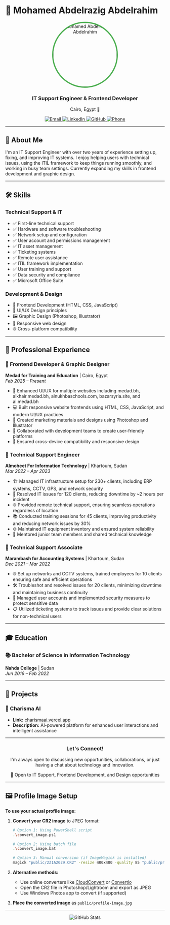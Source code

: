 # 👋 Mohamed Abdelrazig Abdelrahim

<div align="center">
  <img src="./public/profile-image.jpg" alt="Mohamed Abdelrazig Abdelrahim" width="200" height="200" style="border-radius: 50%; border: 4px solid #4CAF50;" />
  <h3>IT Support Engineer & Frontend Developer</h3>
  <p>Cairo, Egypt 📍</p>
</div>

<div align="center">
  <a href="mailto:mohamed2abdelrazig@gmail.com">
    <img src="https://img.shields.io/badge/Email-mohamed2abdelrazig%40gmail.com-blue?style=flat-square&logo=gmail&logoColor=white" alt="Email" />
  </a>
  <a href="https://linkedin.com/in/mohamedabdelrazig">
    <img src="https://img.shields.io/badge/LinkedIn-Mohamed%20Abdelrazig-blue?style=flat-square&logo=linkedin&logoColor=white" alt="LinkedIn" />
  </a>
  <a href="https://github.com/Moegreen249">
    <img src="https://img.shields.io/badge/GitHub-Moegreen249-black?style=flat-square&logo=github&logoColor=white" alt="GitHub" />
  </a>
  <a href="tel:+201102305748">
    <img src="https://img.shields.io/badge/Phone-%2B201102305748-green?style=flat-square&logo=whatsapp&logoColor=white" alt="Phone" />
  </a>
</div>

---

## 📖 About Me

I'm an IT Support Engineer with over two years of experience setting up, fixing, and improving IT systems. I enjoy helping users with technical issues, using the ITIL framework to keep things running smoothly, and working in busy team settings. Currently expanding my skills in frontend development and graphic design.

---

## 🛠️ Skills

### Technical Support & IT
- ✅ First-line technical support
- ✅ Hardware and software troubleshooting
- ✅ Network setup and configuration
- ✅ User account and permissions management
- ✅ IT asset management
- ✅ Ticketing systems
- ✅ Remote user assistance
- ✅ ITIL framework implementation
- ✅ User training and support
- ✅ Data security and compliance
- ✅ Microsoft Office Suite

### Development & Design
- 🎨 Frontend Development (HTML, CSS, JavaScript)
- 🎯 UI/UX Design principles
- 🖼️ Graphic Design (Photoshop, Illustrator)
- 📱 Responsive web design
- 🌐 Cross-platform compatibility

---

## 💼 Professional Experience

### 🏢 Frontend Developer & Graphic Designer
**Medad for Training and Education** | Cairo, Egypt  
*Feb 2025 – Present*

- 🎨 Enhanced UI/UX for multiple websites including medad.bh, alkhair.medad.bh, alnukhbaschools.com, bazarsyria.site, and ai.medad.bh
- 💻 Built responsive website frontends using HTML, CSS, JavaScript, and modern UI/UX practices
- 📸 Created marketing materials and designs using Photoshop and Illustrator
- 🤝 Collaborated with development teams to create user-friendly platforms
- 📱 Ensured cross-device compatibility and responsive design

### 🔧 Technical Support Engineer
**Almoheet For Information Technology** | Khartoum, Sudan  
*Mar 2022 – Apr 2023*

- 🏗️ Managed IT infrastructure setup for 230+ clients, including ERP systems, CCTV, GPS, and network security
- 🔧 Resolved IT issues for 120 clients, reducing downtime by ~2 hours per incident
- 🌐 Provided remote technical support, ensuring seamless operations regardless of location
- 📚 Conducted training sessions for 45 clients, improving productivity and reducing network issues by 30%
- ⚙️ Maintained IT equipment inventory and ensured system reliability
- 👥 Mentored junior team members and shared technical knowledge

### 🔧 Technical Support Associate
**Marambash for Accounting Systems** | Khartoum, Sudan  
*Dec 2021 – Mar 2022*

- 🌐 Set up networks and CCTV systems, trained employees for 10 clients ensuring safe and efficient operations
- 🛠️ Troubleshot and resolved issues for 20 clients, minimizing downtime and maintaining business continuity
- 🔐 Managed user accounts and implemented security measures to protect sensitive data
- 📋 Utilized ticketing systems to track issues and provide clear solutions for non-technical users

---

## 🎓 Education

### 📚 Bachelor of Science in Information Technology
**Nahda College** | Sudan  
*Jun 2016 – Feb 2022*

---

## 🚀 Projects

### 🌟 Charisma AI
- **Link:** [charismaai.vercel.app](https://charismaai.vercel.app)
- **Description:** AI-powered platform for enhanced user interactions and intelligent assistance

---

<div align="center">
  <h3>Let's Connect!</h3>
  <p>I'm always open to discussing new opportunities, collaborations, or just having a chat about technology and innovation.</p>
  <p>💼 Open to IT Support, Frontend Development, and Design opportunities</p>
</div>

---

## 🖼️ Profile Image Setup

**To use your actual profile image:**

1. **Convert your CR2 image** to JPEG format:
   ```bash
   # Option 1: Using PowerShell script
   .\convert_image.ps1

   # Option 2: Using batch file
   .\convert_image.bat

   # Option 3: Manual conversion (if ImageMagick is installed)
   magick "public/2Z1A2029.CR2" -resize 400x400 -quality 85 "public/profile-image.jpg"
   ```

2. **Alternative methods:**
   - Use online converters like [CloudConvert](https://cloudconvert.com/cr2-to-jpg) or [Convertio](https://convertio.co/cr2-jpg/)
   - Open the CR2 file in Photoshop/Lightroom and export as JPEG
   - Use Windows Photos app to convert (if supported)

3. **Place the converted image** as `public/profile-image.jpg`

---

<div align="center">
  <img src="https://github-readme-stats.vercel.app/api?username=Moegreen249&show_icons=true&theme=dark&count_private=true" alt="GitHub Stats" />
</div>

